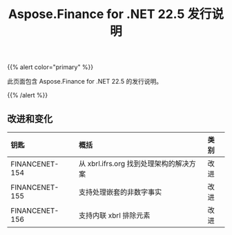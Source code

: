 ﻿---
title: Aspose.Finance for .NET 22.5 发行说明
type: docs
weight: 40
url: /zh/net/aspose-finance-for-net-22-5-release-notes/
---
{{% alert color="primary" %}}

此页面包含 Aspose.Finance for .NET 22.5 的发行说明。

{{% /alert %}}

## **改进和变化**

|**钥匙**|**概括**|**类别**|
|:- |:- |:- |
|FINANCENET-154|从 xbrl.ifrs.org 找到处理架构的解决方案|改进|
|FINANCENET-155|支持处理嵌套的非数字事实|改进|
|FINANCENET-156|支持内联 xbrl 排除元素|改进|

